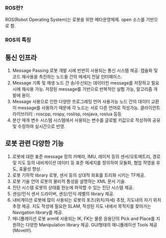 ### ROS란?
ROS(Robot Operating System)는 로봇을 위한 메타운영체제.
open 소스를 기반으로 함.

### **ROS의 특징**
## 통신 인프라
1) Message Passing
  로봇 개발 시에 빈번히 사용되는 통신 시스템 제공.
  캡슐화 및 코드 재사용을 촉진하는 노드들 간의 메세지 전달 인터페이스.
2) Message 기록 및 재생
  노드 간 송/수신되는 데이터인 message를 저장하고 필요시에 재사용 가능.
  저장된 message를 기반으로 반복적인 실험 가능, 알고리즘 개발에 용이.
3) Message 사용으로 인한 다양한 프로그래밍 언어 사용가능
  노드 간의 데이터 교환이 message를 사용하기 때문에 각 노드는 서로 다른 언어로 작성가능.
  클라이언트 라이브러리 : roscpp, rospy, roslisp, rosjava, roslua 등등
4) 분산 매개 변수 시스템
  시스템에서 사용되는 변수를 글로벌 키값으로 작성하여 공유 및 수정하여 실시간으로 반영.

## 로봇 관련 다양한 기능
1) 로봇에 대한 표준 message 정의
  카메라, IMU, 레이저 등의 센서/오토메트리, 경로 및 지도 등의 내비게이션 데이터 등
  표준 메세지를 정의하여 모듈화, 협업 작영을 유도, 효율성 향상.
2) 로봇 기하학 library
  로봇, 센서 등의 상대적 좌표를 트리화 시키는 TF제공.
3) 로봇 기술 언어
  로봇의 물리적 틍성을 설명하는 XML 문서 기술.
4) 진단 시스템
  로봇의 상태를 한눈에 파악할 수 있는 진단 시스템 제공.
5) 센싱/인식
  센서 드라이버, 센싱/인식 레벨의 library 제공.
6) 내비게이션
  로봇에 많이 사용되는 로봇의 포즈(위치/자세) 추정, 지도내의 자기 위치 추정 제공.
  지도 작성에 필요한 SLAM, 작성된 지도 내에서 목적지를 찾아가는 Navigation library를 제공.
7) 매니퓰레이션
  로봇 arm에 사용되는 IK, FK는 물론 응용단의 Pick and Place를 지원하는 다양한 Manipulation library 제공.
  GUI형태의 매니퓰레이션 Tools 제공(MoveIt!).
